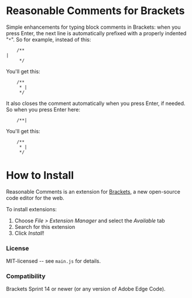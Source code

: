 Reasonable Comments for Brackets
================================
Simple enhancements for typing block comments in Brackets: when you press Enter, the next line is automatically prefixed with a properly indented "`*`". So for example, instead of this:

```
    /**
|
     */
```

You'll get this:

```
    /**
     * |
     */
```

It also closes the comment automatically when you press Enter, if needed. So when you press Enter here:

```
    /**|
```

You'll get this:

```
    /**
     * |
     */
```


How to Install
==============
Reasonable Comments is an extension for [Brackets](https://github.com/adobe/brackets/), a new open-source code editor for the web.

To install extensions:

1. Choose _File > Extension Manager_ and select the _Available_ tab
2. Search for this extension
3. Click _Install_!


### License
MIT-licensed -- see `main.js` for details.

### Compatibility
Brackets Sprint 14 or newer (or any version of Adobe Edge Code).